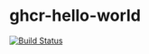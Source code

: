 # ghcr-hello-world
[![Build Status](https://github.com/nerevahr/ghcr-hello-world/workflows/build-and-push/badge.svg)](https://github.com/nerevahr/ghcr-hello-world/actions)
